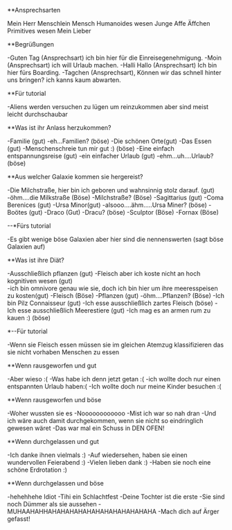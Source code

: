 **Ansprechsarten

Mein Herr
Menschlein
Mensch
Humanoides wesen
Junge
Affe
Äffchen
Primitives wesen
Mein Lieber

**Begrüßungen

-Guten Tag (Ansprechsart) ich bin hier für die Einreisegenehmigung.
-Moin (Ansprechsart) ich will Urlaub machen.
-Halli Hallo (Ansprechsart) Ich bin hier fürs Boarding.
-Tagchen (Ansprechsart), Können wir das schnell hinter uns bringen? ich kanns kaum abwarten.

**Für tutorial 

-Aliens werden versuchen zu lügen um reinzukommen aber sind meist leicht durchschaubar

**Was ist ihr Anlass herzukommen?

-Familie (gut)
-eh...Familien? (böse)
-Die schönen Orte(gut)
-Das Essen (gut)
-Menschenschreie tun mir gut :) (böse)
-Eine einfach entspannungsreise (gut)
-ein einfacher Urlaub (gut)
-ehm...uh....Urlaub? (böse)

**Aus welcher Galaxie kommen sie hergereist?

-Die Milchstraße, hier bin ich geboren und wahnsinnig stolz darauf. (gut)
-öhm....die Milkstraße (Böse)
-Milchstraße? (Böse)
-Sagittarius (gut)
-Coma Berenices (gut)
-Ursa Minor(gut)
-alsooo....ähm.....Ursa Miner? (böse)
-Boötes (gut)
-Draco (Gut)
-Dracu? (böse)
-Sculptor (Böse)
-Fornax (Böse)

--*Fürs tutorial

-Es gibt wenige böse Galaxien aber hier sind die nennenswerten (sagt böse Galaxien auf)

**Was ist ihre Diät?

-Ausschließlich pflanzen (gut)
-Fleisch aber ich koste nicht an hoch kognitiven wesen (gut)  
-ich bin omnivore genau wie sie, doch ich bin hier um ihre meeresspeisen zu kosten(gut)
-Fleisch (Böse)
-Pflanzen (gut)
-öhm....Pflanzen? (Böse)
-Ich bin Pilz Connaisseur (gut)
-Ich esse ausschließlich zartes Fleisch (böse)
-Ich esse ausschließlich Meerestiere (gut)
-Ich mag es an armen rum zu kauen :) (böse)

*--Für tutorial

-Wenn sie Fleisch essen müssen sie im gleichen Atemzug klassifizieren das sie nicht vorhaben Menschen zu essen



**Wenn rausgeworfen und gut

-Aber wieso :(
-Was habe ich denn jetzt getan :(
-ich wollte doch nur einen entspannten Urlaub haben:(
-Ich wollte doch nur meine Kinder besuchen :(

**Wenn rausgeworfen und böse

-Woher wussten sie es
-Noooooooooooo
-Mist ich war so nah dran
-Und ich wäre auch damit durchgekommen, wenn sie nicht so eindringlich gewesen wäret
-Das war mal ein Schuss in DEN OFEN!

**Wenn durchgelassen und gut

-Ich danke ihnen vielmals :)
-Auf wiedersehen, haben sie einen wundervollen Feierabend :)
-Vielen lieben dank :)
-Haben sie noch eine schöne Erdrotation :)

**Wenn durchgelassen und böse

-hehehhehe Idiot
-Tihi ein Schlachtfest
-Deine Tochter ist die erste 
-Sie sind noch Dümmer als sie aussehen
-MUHAAHAHHAHAHAHAHAHAHAHAHAHAHAHAHA
-Mach dich auf Ärger gefasst!









